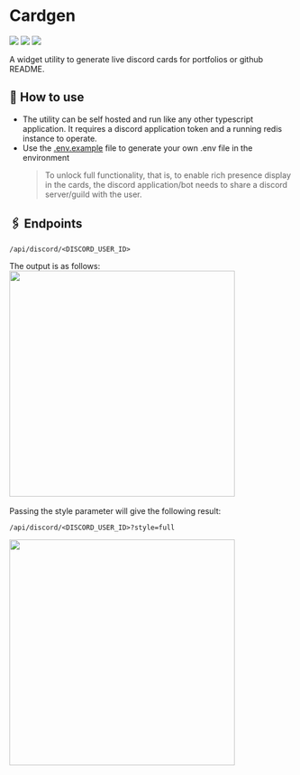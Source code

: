 # Cardgen

![](https://img.shields.io/badge/typescript-yellow?logo=typescript&style=for-the-badge)
![](https://img.shields.io/badge/discord.js-white?logo=discord&style=for-the-badge)
![](https://img.shields.io/badge/open_source-green?style=for-the-badge&logo=github)

A widget utility to generate live discord cards for portfolios or github README.

## 🤔 How to use

-   The utility can be self hosted and run like any other typescript application. It requires a discord application token and a running redis instance to operate. <br>
-   Use the [.env.example](https://github.com/DarkFalc0n/cardgen/blob/master/.env.example) file to generate your own .env file in the environment
    > To unlock full functionality, that is, to enable rich presence display in the cards, the discord application/bot needs to share a discord server/guild with the user.

## 🖇 Endpoints

```
/api/discord/<DISCORD_USER_ID>
```

The output is as follows: <br>
<img src="https://github.com/DarkFalc0n/cardgen/assets/59203815/5431d658-5b09-46d1-8404-cf46fb30c4af" width=400> <br><br>
Passing the style parameter will give the following result:

```
/api/discord/<DISCORD_USER_ID>?style=full
```

<img src="https://github.com/DarkFalc0n/cardgen/assets/59203815/116b9719-8b98-4333-b6e1-a098dd8e7290" width=400> <br>
